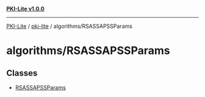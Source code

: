 [**PKI-Lite v1.0.0**](../../../README.md)

---

[PKI-Lite](../../../README.md) / [pki-lite](../../README.md) / algorithms/RSASSAPSSParams

# algorithms/RSASSAPSSParams

## Classes

- [RSASSAPSSParams](classes/RSASSAPSSParams.md)
